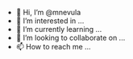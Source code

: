 - 👋 Hi, I’m @mnevula
- 👀 I’m interested in ...
- 🌱 I’m currently learning ...
- 💞️ I’m looking to collaborate on ...
- 📫 How to reach me ...

<!---
mnevula/mnevula is a ✨ special ✨ repository because its `README.md` (this file) appears on your GitHub profile.
You can click the Preview link to take a look at your changes.
--->

